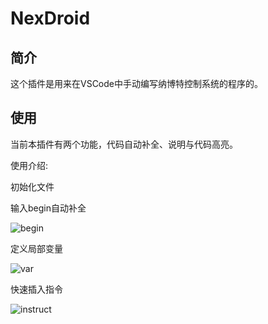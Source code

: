 
# NexDroid

## 简介

这个插件是用来在VSCode中手动编写纳博特控制系统的程序的。

## 使用

当前本插件有两个功能，代码自动补全、说明与代码高亮。

使用介绍:

初始化文件

输入begin自动补全

![begin](https://forinexbotweb.oss-cn-shanghai.aliyuncs.com/extension/gif/begin.gif)

定义局部变量

![var](https://forinexbotweb.oss-cn-shanghai.aliyuncs.com/extension/gif/var.gif)

快速插入指令

![instruct](https://forinexbotweb.oss-cn-shanghai.aliyuncs.com/extension/gif/instruct.gif)
